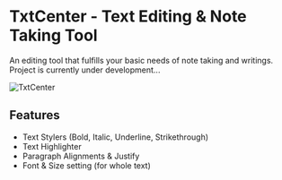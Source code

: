 # TxtCenter - Text Editing & Note Taking Tool
An editing tool that fulfills your basic needs of note taking and writings.
Project is currently under development...

![TxtCenter](img/TxtCenter.png)

## Features
* Text Stylers (Bold, Italic, Underline, Strikethrough)
* Text Highlighter
* Paragraph Alignments & Justify
* Font & Size setting (for whole text)